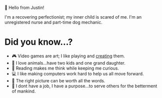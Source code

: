 👋 Hello from Justin!

I'm a recovering perfectionist; my inner child is scared of me.
I'm an unregistered nurse and part-time dog mechanic.

# Did you know…?

- 🎮 Video games are art; I like playing and [creating](https://en.wikipedia.org/wiki/FIFA_08) them.
- 🐶 I love animals...have two kids and one grand daughter.
- 📖 Reading makes me think while keeping me curious. 
- 💻 I like making computers work hard to help us all move forward.
- 🎉 The right picture can be worth all the words.
- 👷 I dont have a job, I have a purpose...to serve others for the betterment of mankind.
